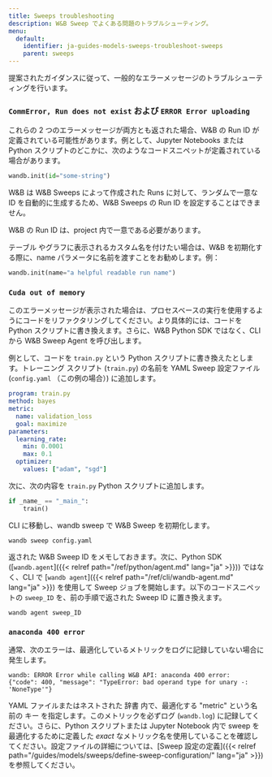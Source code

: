 ```yaml
---
title: Sweeps troubleshooting
description: W&B Sweep でよくある問題のトラブルシューティング。
menu:
  default:
    identifier: ja-guides-models-sweeps-troubleshoot-sweeps
    parent: sweeps
---
```


提案されたガイダンスに従って、一般的なエラーメッセージのトラブルシューティングを行います。

### `CommError, Run does not exist` および `ERROR Error uploading`

これらの 2 つのエラーメッセージが両方とも返された場合、W&B の Run ID が定義されている可能性があります。例として、Jupyter Notebooks または Python スクリプトのどこかに、次のようなコードスニペットが定義されている場合があります。

```python
wandb.init(id="some-string")
```

W&B は W&B Sweeps によって作成された Runs に対して、ランダムで一意な ID を自動的に生成するため、W&B Sweeps の Run ID を設定することはできません。

W&B の Run ID は、project 内で一意である必要があります。

テーブル やグラフに表示されるカスタム名を付けたい場合は、W&B を初期化する際に、name パラメータに名前を渡すことをお勧めします。例：

```python
wandb.init(name="a helpful readable run name")
```

### `Cuda out of memory`

このエラーメッセージが表示された場合は、プロセスベースの実行を使用するようにコードをリファクタリングしてください。より具体的には、コードを Python スクリプトに書き換えます。さらに、W&B Python SDK ではなく、CLI から W&B Sweep Agent を呼び出します。

例として、コードを `train.py` という Python スクリプトに書き換えたとします。トレーニング スクリプト (`train.py`) の名前を YAML Sweep 設定ファイル (`config.yaml` （この例の場合）) に追加します。

```yaml
program: train.py
method: bayes
metric:
  name: validation_loss
  goal: maximize
parameters:
  learning_rate:
    min: 0.0001
    max: 0.1
  optimizer:
    values: ["adam", "sgd"]
```

次に、次の内容を `train.py` Python スクリプトに追加します。

```python
if _name_ == "_main_":
    train()
```

CLI に移動し、wandb sweep で W&B Sweep を初期化します。

```shell
wandb sweep config.yaml
```

返された W&B Sweep ID をメモしておきます。次に、Python SDK ([`wandb.agent`]({{< relref path="/ref/python/agent.md" lang="ja" >}})) ではなく、CLI で [`wandb agent`]({{< relref path="/ref/cli/wandb-agent.md" lang="ja" >}}) を使用して Sweep ジョブを開始します。以下のコードスニペットの `sweep_ID` を、前の手順で返された Sweep ID に置き換えます。

```shell
wandb agent sweep_ID
```

### `anaconda 400 error`

通常、次のエラーは、最適化しているメトリックをログに記録していない場合に発生します。

```shell
wandb: ERROR Error while calling W&B API: anaconda 400 error: 
{"code": 400, "message": "TypeError: bad operand type for unary -: 'NoneType'"}
```

YAML ファイルまたはネストされた 辞書 内で、最適化する "metric" という名前の キー を指定します。このメトリックを必ずログ (`wandb.log`) に記録してください。さらに、Python スクリプトまたは Jupyter Notebook 内で sweep を最適化するために定義した _exact_ なメトリック名を使用していることを確認してください。設定ファイルの詳細については、[Sweep 設定の定義]({{< relref path="/guides/models/sweeps/define-sweep-configuration/" lang="ja" >}})を参照してください。
